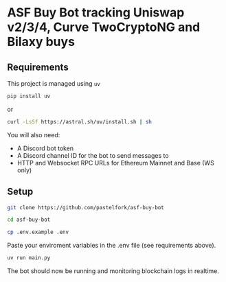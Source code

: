 # ASF Buy Bot tracking Uniswap v2/3/4, Curve TwoCryptoNG and Bilaxy buys

## Requirements

This project is managed using `uv`

```bash
pip install uv
```

or

```bash
curl -LsSf https://astral.sh/uv/install.sh | sh
```

You will also need:

- A Discord bot token
- A Discord channel ID for the bot to send messages to
- HTTP and Websocket RPC URLs for Ethereum Mainnet and Base (WS only)

## Setup

```bash
git clone https://github.com/pastelfork/asf-buy-bot
```

```bash
cd asf-buy-bot
```

```bash
cp .env.example .env
```

Paste your enviroment variables in the .env file (see requirements above).

```bash
uv run main.py
```

The bot should now be running and monitoring blockchain logs in realtime.
